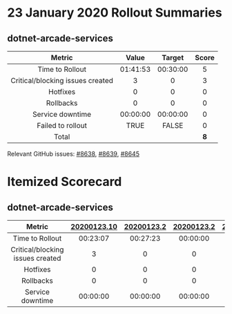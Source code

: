 # 23 January 2020 Rollout Summaries

## dotnet-arcade-services

|              Metric              |   Value  |  Target  |   Score   |
|:--------------------------------:|:--------:|:--------:|:---------:|
| Time to Rollout                  | 01:41:53 | 00:30:00 |     5     |
| Critical/blocking issues created |     3    |    0     |     3     |
| Hotfixes                         |     0    |    0     |     0     |
| Rollbacks                        |     0    |    0     |     0     |
| Service downtime                 | 00:00:00 | 00:00:00 |     0     |
| Failed to rollout                |   TRUE  |   FALSE   |     0     |
| Total                            |          |          |   **8**   |

Relevant GitHub issues: [#8638](https://github.com/dotnet/core-eng/issues/8638), [#8639](https://github.com/dotnet/core-eng/issues/8639), [#8645](https://github.com/dotnet/core-eng/issues/8645)
# Itemized Scorecard

## dotnet-arcade-services

| Metric | [20200123.10](https://dev.azure.com/dnceng/7ea9116e-9fac-403d-b258-b31fcf1bb293/_build/results?buildId=495249) | [20200123.2](https://dev.azure.com/dnceng/7ea9116e-9fac-403d-b258-b31fcf1bb293/_build/results?buildId=494298) | [20200123.2](https://dev.azure.com/dnceng/7ea9116e-9fac-403d-b258-b31fcf1bb293/_build/results?buildId=494322) | [20200123.3](https://dev.azure.com/dnceng/7ea9116e-9fac-403d-b258-b31fcf1bb293/_build/results?buildId=494517) | [20200123.4](https://dev.azure.com/dnceng/7ea9116e-9fac-403d-b258-b31fcf1bb293/_build/results?buildId=494518) | [20200123.9](https://dev.azure.com/dnceng/7ea9116e-9fac-403d-b258-b31fcf1bb293/_build/results?buildId=495165) |
|:-----:|:-----:|:-----:|:-----:|:-----:|:-----:|:-----:|
| Time to Rollout | 00:23:07 | 00:27:23 | 00:00:00 | 00:21:14 | 00:00:03 | 00:30:06 |
| Critical/blocking issues created | 3 | 0 | 0 | 0 | 0 | 0 |
| Hotfixes | 0 | 0 | 0 | 0 | 0 | 0 |
| Rollbacks | 0 | 0 | 0 | 0 | 0 | 0 |
| Service downtime | 00:00:00 | 00:00:00 | 00:00:00 | 00:00:00 | 00:00:00 | 00:00:00 |

